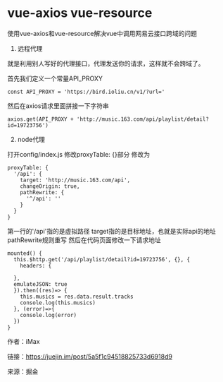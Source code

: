 # vue-axios  vue-resource
使用vue-axios和vue-resource解决vue中调用网易云接口跨域的问题

1. 远程代理

就是利用别人写好的代理接口，代理发送你的请求，这样就不会跨域了。

首先我们定义一个常量API_PROXY

````const API_PROXY = 'https://bird.ioliu.cn/v1/?url='````

然后在axios请求里面拼接一下字符串

````axios.get(API_PROXY + 'http://music.163.com/api/playlist/detail?id=19723756')````

2. node代理

打开config/index.js
修改proxyTable: {}部分
修改为

    proxyTable: {
      '/api': {
        target: 'http://music.163.com/api',
        changeOrigin: true,
        pathRewrite: {
          '^/api': ''
        }
      }
    }
    
第一行的'/api'指的是虚拟路径
target指的是目标地址，也就是实际api的地址
pathRewrite规则重写
然后在代码页面修改一下请求地址

    mounted() {
      this.$http.get('/api/playlist/detail?id=19723756', {}, {
        headers: {

      },
      emulateJSON: true
      }).then((res)=> {
        this.musics = res.data.result.tracks
        console.log(this.musics)
      }, (error)=>{
        console.log(error)
      })
    }

作者：iMax

链接：https://juejin.im/post/5a5f1c94518825733d6918d9

来源：掘金
